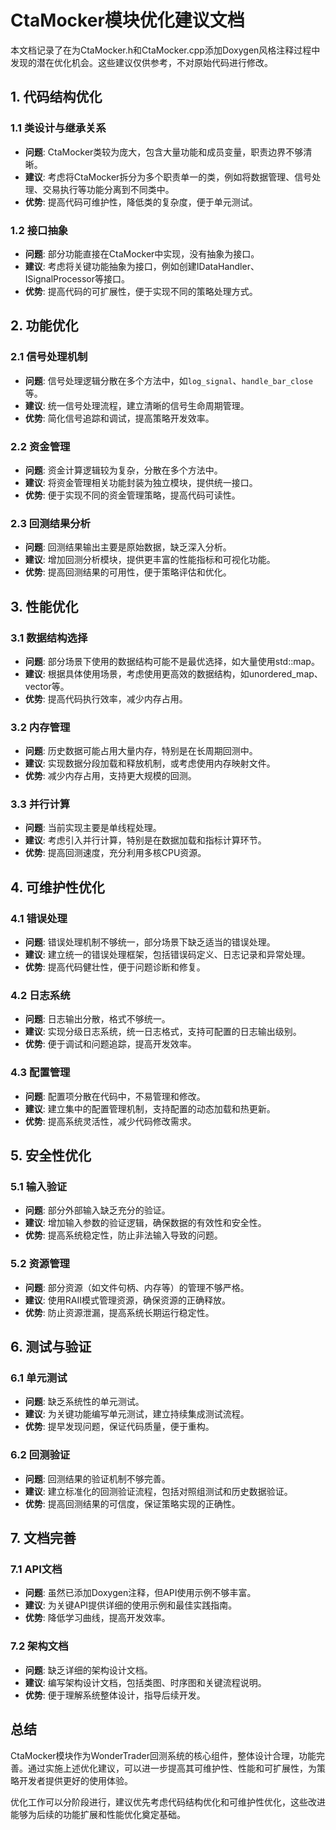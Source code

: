 # CtaMocker模块优化建议文档

本文档记录了在为CtaMocker.h和CtaMocker.cpp添加Doxygen风格注释过程中发现的潜在优化机会。这些建议仅供参考，不对原始代码进行修改。

## 1. 代码结构优化

### 1.1 类设计与继承关系

- **问题**: CtaMocker类较为庞大，包含大量功能和成员变量，职责边界不够清晰。
- **建议**: 考虑将CtaMocker拆分为多个职责单一的类，例如将数据管理、信号处理、交易执行等功能分离到不同类中。
- **优势**: 提高代码可维护性，降低类的复杂度，便于单元测试。

### 1.2 接口抽象

- **问题**: 部分功能直接在CtaMocker中实现，没有抽象为接口。
- **建议**: 考虑将关键功能抽象为接口，例如创建IDataHandler、ISignalProcessor等接口。
- **优势**: 提高代码的可扩展性，便于实现不同的策略处理方式。

## 2. 功能优化

### 2.1 信号处理机制

- **问题**: 信号处理逻辑分散在多个方法中，如`log_signal`、`handle_bar_close`等。
- **建议**: 统一信号处理流程，建立清晰的信号生命周期管理。
- **优势**: 简化信号追踪和调试，提高策略开发效率。

### 2.2 资金管理

- **问题**: 资金计算逻辑较为复杂，分散在多个方法中。
- **建议**: 将资金管理相关功能封装为独立模块，提供统一接口。
- **优势**: 便于实现不同的资金管理策略，提高代码可读性。

### 2.3 回测结果分析

- **问题**: 回测结果输出主要是原始数据，缺乏深入分析。
- **建议**: 增加回测分析模块，提供更丰富的性能指标和可视化功能。
- **优势**: 提高回测结果的可用性，便于策略评估和优化。

## 3. 性能优化

### 3.1 数据结构选择

- **问题**: 部分场景下使用的数据结构可能不是最优选择，如大量使用std::map。
- **建议**: 根据具体使用场景，考虑使用更高效的数据结构，如unordered_map、vector等。
- **优势**: 提高代码执行效率，减少内存占用。

### 3.2 内存管理

- **问题**: 历史数据可能占用大量内存，特别是在长周期回测中。
- **建议**: 实现数据分段加载和释放机制，或考虑使用内存映射文件。
- **优势**: 减少内存占用，支持更大规模的回测。

### 3.3 并行计算

- **问题**: 当前实现主要是单线程处理。
- **建议**: 考虑引入并行计算，特别是在数据加载和指标计算环节。
- **优势**: 提高回测速度，充分利用多核CPU资源。

## 4. 可维护性优化

### 4.1 错误处理

- **问题**: 错误处理机制不够统一，部分场景下缺乏适当的错误处理。
- **建议**: 建立统一的错误处理框架，包括错误码定义、日志记录和异常处理。
- **优势**: 提高代码健壮性，便于问题诊断和修复。

### 4.2 日志系统

- **问题**: 日志输出分散，格式不够统一。
- **建议**: 实现分级日志系统，统一日志格式，支持可配置的日志输出级别。
- **优势**: 便于调试和问题追踪，提高开发效率。

### 4.3 配置管理

- **问题**: 配置项分散在代码中，不易管理和修改。
- **建议**: 建立集中的配置管理机制，支持配置的动态加载和热更新。
- **优势**: 提高系统灵活性，减少代码修改需求。

## 5. 安全性优化

### 5.1 输入验证

- **问题**: 部分外部输入缺乏充分的验证。
- **建议**: 增加输入参数的验证逻辑，确保数据的有效性和安全性。
- **优势**: 提高系统稳定性，防止非法输入导致的问题。

### 5.2 资源管理

- **问题**: 部分资源（如文件句柄、内存等）的管理不够严格。
- **建议**: 使用RAII模式管理资源，确保资源的正确释放。
- **优势**: 防止资源泄漏，提高系统长期运行稳定性。

## 6. 测试与验证

### 6.1 单元测试

- **问题**: 缺乏系统性的单元测试。
- **建议**: 为关键功能编写单元测试，建立持续集成测试流程。
- **优势**: 提早发现问题，保证代码质量，便于重构。

### 6.2 回测验证

- **问题**: 回测结果的验证机制不够完善。
- **建议**: 建立标准化的回测验证流程，包括对照组测试和历史数据验证。
- **优势**: 提高回测结果的可信度，保证策略实现的正确性。

## 7. 文档完善

### 7.1 API文档

- **问题**: 虽然已添加Doxygen注释，但API使用示例不够丰富。
- **建议**: 为关键API提供详细的使用示例和最佳实践指南。
- **优势**: 降低学习曲线，提高开发效率。

### 7.2 架构文档

- **问题**: 缺乏详细的架构设计文档。
- **建议**: 编写架构设计文档，包括类图、时序图和关键流程说明。
- **优势**: 便于理解系统整体设计，指导后续开发。

## 总结

CtaMocker模块作为WonderTrader回测系统的核心组件，整体设计合理，功能完善。通过实施上述优化建议，可以进一步提高其可维护性、性能和可扩展性，为策略开发者提供更好的使用体验。

优化工作可以分阶段进行，建议优先考虑代码结构优化和可维护性优化，这些改进能够为后续的功能扩展和性能优化奠定基础。
